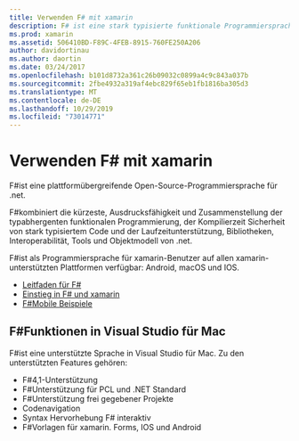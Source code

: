 ```yaml
---
title: Verwenden F# mit xamarin
description: F# ist eine stark typisierte funktionale Programmiersprache, die für die Ausführung auf .NET entwickelt wurde. Dieses Dokument enthält eine allgemeine Übersicht über seine Features und Links zu Beispielen, die mit F#erstellt wurden.
ms.prod: xamarin
ms.assetid: 506410BD-F89C-4FEB-8915-760FE250A206
author: davidortinau
ms.author: daortin
ms.date: 03/24/2017
ms.openlocfilehash: b101d8732a361c26b09032c0899a4c9c843a037b
ms.sourcegitcommit: 2fbe4932a319af4ebc829f65eb1fb1816ba305d3
ms.translationtype: MT
ms.contentlocale: de-DE
ms.lasthandoff: 10/29/2019
ms.locfileid: "73014771"
---
```

# <a name="using-f-with-xamarin"></a>Verwenden F# mit xamarin

F#ist eine plattformübergreifende Open-Source-Programmiersprache für .net.

F#kombiniert die kürzeste, Ausdrucksfähigkeit und Zusammenstellung der typabhergenten funktionalen Programmierung, der Kompilierzeit Sicherheit von stark typisiertem Code und der Laufzeitunterstützung, Bibliotheken, Interoperabilität, Tools und Objektmodell von .net.

F#ist als Programmiersprache für xamarin-Benutzer auf allen xamarin-unterstützten Plattformen verfügbar: Android, macOS und IOS.

- [Leitfaden für F#](https://docs.microsoft.com/dotnet/fsharp/)
- [Einstieg in F# und xamarin](overview.md)
- [F#Mobile Beispiele](samples.md)

## <a name="f-features-in-visual-studio-for-mac"></a>F#Funktionen in Visual Studio für Mac

F#ist eine unterstützte Sprache in Visual Studio für Mac. Zu den unterstützten Features gehören:

- F#4,1-Unterstützung
- F#Unterstützung für PCL und .NET Standard
- F#Unterstützung frei gegebener Projekte
- Codenavigation
- Syntax Hervorhebung F# interaktiv
- F#Vorlagen für xamarin. Forms, IOS und Android
